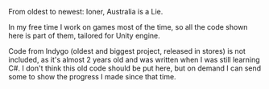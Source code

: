 From oldest to newest:
Ioner, Australia is a Lie.

In my free time I work on games most of the time, so all the code shown here is part of them, tailored for Unity engine.


Code from Indygo (oldest and biggest project, released in stores) is not included, as it's almost 2 years old and was written when I was still learning C#. I don't think this old code should be put here, but on demand I can send some to show the progress I made since that time.
